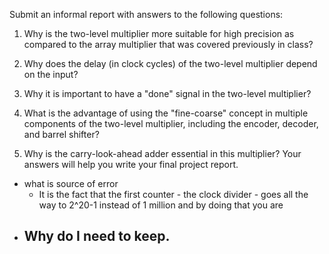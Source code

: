 Submit an informal report with answers to the following questions:

1. Why is the two-level multiplier more suitable for high precision as compared to the array multiplier that was covered previously in class? 
2. Why does the delay (in clock cycles) of the two-level multiplier depend on the input? 
3. Why it is important to have a "done" signal in the two-level multiplier? 



4. What is the advantage of using the "fine-coarse" concept in multiple components of the two-level multiplier, including the encoder, decoder, and barrel shifter? 
5. Why is the carry-look-ahead adder essential in this multiplier? Your answers will help you write your final project report.
- what is source of error
	- It is the fact that the first counter - the clock divider - goes all the way to 2^20-1 instead of 1 million and by doing that you are
- Why do I need to keep.
	- 